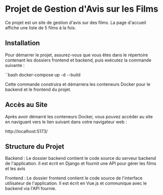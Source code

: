 # Projet de Gestion d'Avis sur les Films

Ce projet est un site de gestion d'avis sur des films. La page d'accueil affiche une liste de 5 films à la fois.

## Installation

Pour démarrer le projet, assurez-vous que vous êtes dans le répertoire contenant les dossiers frontend et backend, puis exécutez la commande suivante :

``bash
docker-compose up -d --build

Cette commande construira et démarrera les conteneurs Docker pour le backend et le frontend du projet.

## Accès au Site

Après avoir démarré les conteneurs Docker, vous pouvez accéder au site en naviguant vers le lien suivant dans votre navigateur web :

http://localhost:5173/

## Structure du Projet

Backend : Le dossier backend contient le code source du serveur backend de l'application. Il est écrit en Django et fournit une API pour gérer les films et les avis

Frontend : Le dossier frontend contient le code source de l'interface utilisateur de l'application. Il est écrit en Vue.js et communique avec le backend via l'API fournie.